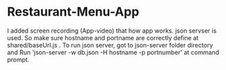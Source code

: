 # Restaurant-Menu-App

I added screen recording (App-video) that how app works. json servser is used. So make sure hostname and portname are correctly define at shared/baseUrl.js . 
To run json server, got to json-server folder directory and  Run 'json-server -w db.json -H hostname -p portnumber' at command prompt. 

